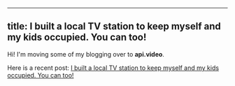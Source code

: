 ----
title: I built a local TV station to keep myself and my kids occupied. You can too!
----

Hi! I'm moving some of my blogging over to **api.video**.

Here is a recent post: [I built a local TV station to keep myself and my kids occupied. You can too!](https://api-video.storychief.io/i-built-a-local-tv-station-to-keep-myself-and-my-kids-occupied-you-can-too)
<!--stackedit_data:
eyJoaXN0b3J5IjpbLTEzODgxNTA2MzEsMTA5NDkxMTcyOSwtMz
MyNDU1MzYzXX0=
-->